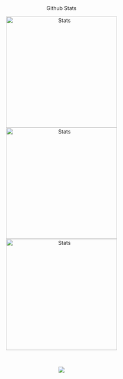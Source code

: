 <!--
Github Stats
-->
<p align="center">
 <h2 align="center">
 </h2>
 <p align="center">
  Github Stats
 </p>
</p>

<p align="center">
  <picture>
   <source
     srcset="https://github-readme-stats.vercel.app/api?username=TiiJeiJ8&count_private=true&show_icons=true&line_height=46&locale=en&theme=dark" media="(prefers-color-scheme: dark)"
     align="center" alt="Stats" height="300rpx" />
   <source
     srcset="https://github-readme-stats.vercel.app/api?username=TiiJeiJ8&count_private=true&show_icons=true&line_height=46&locale=en" media="(prefers-color-scheme: light), (prefers-color-scheme: no-preference)"
     align="center" alt="Stats" height="300rpx" />
   <img
     src="https://github-readme-stats.vercel.app/api?username=TiiJeiJ8&count_private=true&show_icons=true&line_height=46&locale=en"
     align="center" alt="Stats" height="300rpx" />
 </picture>
 <picture>
   <source
     srcset="https://github-readme-stats.vercel.app/api/top-langs/?username=TiiJeiJ8&layout=pie&langs_count=10&locale=en&theme=dark" media="(prefers-color-scheme: dark)"
     align="center" alt="Stats" height="300rpx" />
   <source
     srcset="https://github-readme-stats.vercel.app/api/top-langs/?username=TiiJeiJ8&layout=pie&langs_count=10&locale=en" media="(prefers-color-scheme: light), (prefers-color-scheme: no-preference)"
     align="center" alt="Stats" height="300rpx" />
   <img
     src="https://github-readme-stats.vercel.app/api/top-langs/?username=TiiJeiJ8&layout=pie&langs_count=10&locale=en"
     align="center" alt="Stats" height="300rpx" />
 </picture>
<picture>
<source
    srcset="https://github-readme-stats.vercel.app/api/top-langs/?username=TiiJeiJ8&layout=pie&langs_count=10&locale=en&theme=dark" media="(prefers-color-scheme: dark)"
    align="center" alt="Stats" height="300rpx" />
<source
    srcset="https://github-readme-stats.vercel.app/api/top-langs/?username=TiiJeiJ8&layout=pie&langs_count=10&locale=en" media="(prefers-color-scheme: light), (prefers-color-scheme: no-preference)"
    align="center" alt="Stats" height="300rpx" />
<img
    src="https://github-readme-stats.vercel.app/api/top-langs/?username=TiiJeiJ8&layout=pie&langs_count=10&locale=en"
    align="center" alt="Stats" height="300rpx" />
</picture>
</p>

<br/>

<p align="center">
  <img src="https://profile-counter.glitch.me/TiiJeiJ8/count.svg" />
</p>